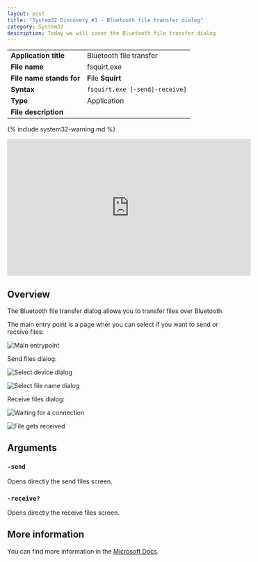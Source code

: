 ```yaml
---
layout: post
title: "System32 Discovery #1 - Bluetooth file transfer dialog"
category: System32
description: Today we will cover the Bluetooth file transfer dialog
---
```


|||
|-|-|
|<b>Application title</b>|Bluetooth file transfer|
|<b>File name</b>|fsquirt.exe|
|<b>File name stands for</b>|<b>F</b>ile <b>Squirt</b>|
|<b>Syntax</b>|`fsquirt.exe [-send\|-receive]`|
|<b>Type</b>|Application|
|<b>File description</b>||

{% include system32-warning.md %}

<iframe width="560" height="315" src="https://www.youtube.com/embed/eO-mupe9oxE" title="YouTube video player" frameborder="0" allow="accelerometer; autoplay; clipboard-write; encrypted-media; gyroscope; picture-in-picture" allowfullscreen></iframe>

## Overview

The Bluetooth file transfer dialog allows you to transfer files over Bluetooth.

The main entry point is a page wher you can select if you want to send or receive files:

![Main entrypoint](https://user-images.githubusercontent.com/58633848/147582763-cc2a65bc-5a14-46f2-9739-da6cf8d76b38.png)

Send files dialog:

![Select device dialog](https://user-images.githubusercontent.com/58633848/147582934-8f1b31a9-1b41-4e40-af05-989214aad4be.png)

![Select file name dialog](https://user-images.githubusercontent.com/58633848/147582958-c0c90deb-54fe-491e-ae53-b9bf9169ea60.png)

Receive files dialog:

![Waiting for a connection](https://user-images.githubusercontent.com/58633848/147583034-5f4b4509-eb18-466a-83de-7801f7e47391.png)

![File gets received](https://user-images.githubusercontent.com/58633848/147583097-447c5390-7af3-4a0f-b1d6-90aa8c61226d.png)

## Arguments

### `-send`

Opens directly the send files screen.

### `-receive?`

Opens directly the receive files screen.

## More information

You can find more information in the [Microsoft Docs](https://docs.microsoft.com/en-us/windows-hardware/drivers/bluetooth/bluetooth-user-interface).
